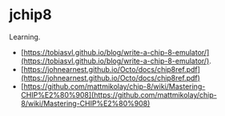# jchip8

Learning.

- [https://tobiasvl.github.io/blog/write-a-chip-8-emulator/](https://tobiasvl.github.io/blog/write-a-chip-8-emulator/).
- [https://johnearnest.github.io/Octo/docs/chip8ref.pdf](https://johnearnest.github.io/Octo/docs/chip8ref.pdf)
- [https://github.com/mattmikolay/chip-8/wiki/Mastering-CHIP%E2%80%908](https://github.com/mattmikolay/chip-8/wiki/Mastering-CHIP%E2%80%908)
